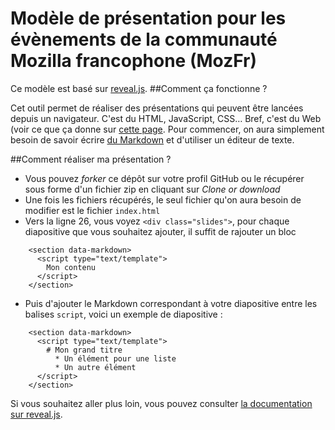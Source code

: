 # Modèle de présentation pour les évènements de la communauté Mozilla francophone (MozFr)
Ce modèle est basé sur [reveal.js](https://github.com/hakimel/reveal.js).
##Comment ça fonctionne ?

Cet outil permet de réaliser des présentations qui peuvent être lancées depuis un navigateur. C'est du HTML, JavaScript, CSS… Bref, c'est du Web (voir ce que ça donne sur [cette page](https://mozfr.github.io/Presentation_MozFR/). Pour commencer, on aura simplement besoin de savoir écrire [du Markdown](https://fr.wikipedia.org/wiki/Markdown) et d'utiliser un éditeur de texte.

##Comment réaliser ma présentation ?

* Vous pouvez *forker* ce dépôt sur votre profil GitHub ou le récupérer sous forme d'un fichier zip en cliquant sur *Clone or download*
* Une fois les fichiers récupérés, le seul fichier qu'on aura besoin de modifier est le fichier `index.html`
* Vers la ligne 26, vous voyez `<div class="slides">`, pour chaque diapositive que vous souhaitez ajouter, il suffit de rajouter un bloc
```
    <section data-markdown>
      <script type="text/template">
        Mon contenu
      </script>
    </section>
```
* Puis d'ajouter le Markdown correspondant à votre diapositive entre les balises `script`, voici un exemple de diapositive :

```
    <section data-markdown>
      <script type="text/template">
        # Mon grand titre
          * Un élément pour une liste
          * Un autre élément
      </script>
    </section>
```

Si vous souhaitez aller plus loin, vous pouvez consulter [la documentation sur reveal.js](https://github.com/hakimel/reveal.js#configuration).
